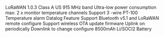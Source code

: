 LoRaWAN 1.0.3 Class A
US 915 MHz band
Ultra-low power consumption
max: 2 x monitor temperature channels
Support 3 -wire PT-100
Temperature alarm
Datalog Feature
Support Bluetooth v5.1 and LoRaWAN remote configure
Support wireless OTA update firmware
Uplink on periodically
Downlink to change configure
8500mAh Li/SOCl2 Battery

